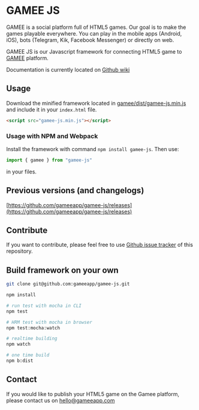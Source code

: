 # GAMEE JS

GAMEE is a social platform full of HTML5 games. Our goal is to make the games playable everywhere. You can play in the mobile apps (Android, iOS), bots (Telegram, Kik, Facebook Messenger) or directly on web.

GAMEE JS is our Javascript framework for connecting HTML5 game to [GAMEE](http://www.gameeapp.com/) platform.

Documentation is currently located on [Github wiki](https://github.com/gameeapp/gamee-js/wiki)

## Usage

Download the minified framework located in [gamee/dist/gamee-js.min.js](https://github.com/gameeapp/gamee-js/blob/master/gamee/dist/gamee-js.min.js) and include it in your ```index.html``` file. 

```html
<script src="gamee-js.min.js"></script>
```

### Usage with NPM and Webpack

Install the framework with command ```npm install gamee-js```. Then use:

```javascript
import { gamee } from "gamee-js"
```

in your files. 

## Previous versions (and changelogs)

[https://github.com/gameeapp/gamee-js/releases](https://github.com/gameeapp/gamee-js/releases)

## Contribute

If you want to contribute, please feel free to use [Github issue tracker](https://github.com/gameeapp/gamee-js/issues) of this repository. 

## Build framework on your own

```bash
git clone git@github.com:gameeapp/gamee-js.git
```

```bash
npm install

# run test with mocha in CLI
npm test

# HRM test with mocha in browser
npm test:mocha:watch

# realtime building
npm watch

# one time build
npm b:dist
```

## Contact

If you would like to publish your HTML5 game on the Gamee platform, please contact us on hello@gameeapp.com

